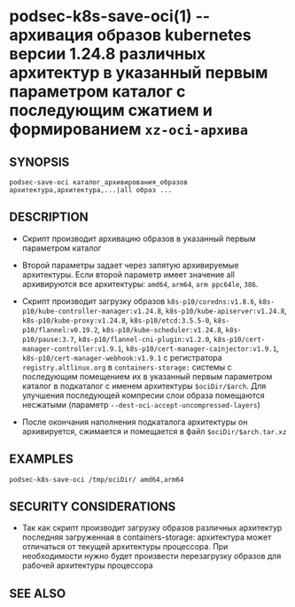 podsec-k8s-save-oci(1) -- архивация образов kubernetes версии 1.24.8 различных архитектур в указанный первым параметром каталог c последующим сжатием и формированием `xz-oci-архива`
================================

## SYNOPSIS

`podsec-save-oci каталог_архивирования_образов архитектура,архитектура,...|all образ ...`

## DESCRIPTION

- Скрипт производит архивацию образов в указанный первым параметром каталог

- Второй параметры задает через запятую архивируемые архитектуры. Если второй параметр имеет значение all архивируются все архитектуры: `amd64`, `arm64`, `arm ppc64le`, `386`.

- Скрипт производит загрузку образов
`k8s-p10/coredns:v1.8.6`, `k8s-p10/kube-controller-manager:v1.24.8`, `k8s-p10/kube-apiserver:v1.24.8`, `k8s-p10/kube-proxy:v1.24.8`, `k8s-p10/etcd:3.5.5-0`, `k8s-p10/flannel:v0.19.2`, `k8s-p10/kube-scheduler:v1.24.8`, `k8s-p10/pause:3.7`, `k8s-p10/flannel-cni-plugin:v1.2.0`, `k8s-p10/cert-manager-controller:v1.9.1`, `k8s-p10/cert-manager-cainjector:v1.9.1`, `k8s-p10/cert-manager-webhook:v1.9.1`
с регистратора `registry.altlinux.org` в `containers-storage:` системы с последующим помещением их в указанный первым параметром каталог в подкаталог с именем архитектуры `$ociDir/$arch`. Для улучшения последующей компресии слои образа помещаются несжатыми (параметр `--dest-oci-accept-uncompressed-layers`)

- После окончания наполнения подкаталога архитектуры он архивируется, сжимается и помещается в файл `$ociDir/$arch.tar.xz`

## EXAMPLES

`podsec-k8s-save-oci /tmp/ociDir/ amd64,arm64`

## SECURITY CONSIDERATIONS

- Так как скрипт производит загрузку образов различных архитектур последняя загруженная в containers-storage: архитектура может отличаться от текущей архитектуры процессора. При необходимости нужно будет произвести перезагрузку образов для рабочей архитектуры процессора

## SEE ALSO

